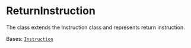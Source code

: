 # ReturnInstruction

The class extends the Instruction class and represents return instruction.



Bases: [`Instruction`](./)
